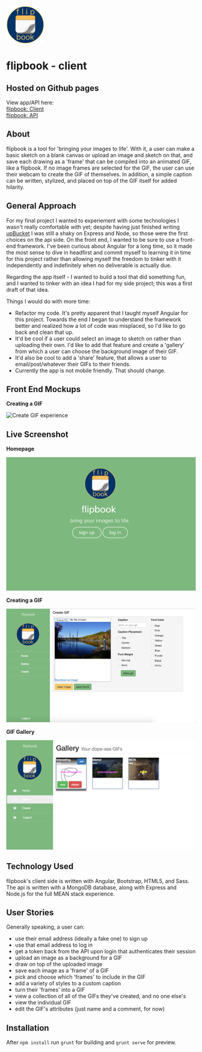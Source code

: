 ![Logo](app/images/logo_small.png)

# flipbook - client

## Hosted on Github pages

View app/API here:
<br>[flipbook: Client](http://apalmer0.github.io/gym-news-front-end/index.html)
<br>[flipbook: API](https://gym-news.herokuapp.com/)

## About

flipbook is a tool for 'bringing your images to life'. With it, a user can
make a basic sketch on a blank canvas or upload an image and sketch on that,
and save each drawing as a 'frame' that
can be compiled into an animated GIF, like a
flipbook. If no image frames are selected for the GIF, the user can
use their webcam to create the GIF of themselves. In addition,
a simple caption can
be written, stylized, and placed on top of the GIF itself for added hilarity.

## General Approach

For my final project I wanted to experiement with some technologies I wasn't
really comfortable with yet; despite having just finished writing
[upBucket](http://apalmer0.github.io/upbucket-client/index.html) I was still a
shaky on Express and Node, so those were the first choices on the api
side. On the front end, I wanted to be sure to use a front-end framework. I've
been curious about Angular for a long time, so it made the most sense to dive in
headfirst and commit myself to learning it in time for this project rather than
allowing myself the freedom to tinker with it independently and indefinitely
when no deliverable is actually due.

Regarding the app itself - I wanted to build a tool that did something fun, and
I wanted to tinker with an idea I had for my side project; this was a first
draft of that idea.

Things I would do with more time:

-   Refactor my code. It's pretty apparent that I taught myself
  Angular for this project. Towards the end I began to understand
  the framework better and realized how a lot of code was misplaced,
  so I'd like to go back and clean that up.
-   It'd be cool if a user could select an
image to sketch on rather than uploading their own. I'd like to add
that feature and create a 'gallery' from which a user
can choose the background image of their GIF.
-   It'd also be cool to add a 'share' feature, that allows a user
to email/post/whatever their GIFs to their friends.
-   Currently the app is not mobile friendly. That should change.

## Front End Mockups

**Creating a GIF**

![Create GIF experience](app/images/create_gif.png)

## Live Screenshot

**Homepage**

![Homepage experience](app/images/screenshot_homepage.png)

**Creating a GIF**

![Create GIF experience](app/images/screenshot_create_gif.png)

**GIF Gallery**

![GIF Gallery experience](app/images/screenshot_gallery.png)

## Technology Used

flipbook's client side is written with Angular, Bootstrap, HTML5, and Sass. The
api is written with a MongoDB database, along with Express and Node.js for the
full MEAN stack experience.

## User Stories

Generally speaking, a user can:

-   use their email address (ideally a fake one) to sign up
-   use that email address to log in
-   get a token back from the API upon login that authenticates their session
-   upload an image as a background for a GIF
-   draw on top of the uploaded image
-   save each image as a 'frame' of a GIF
-   pick and choose which 'frames' to include in the GIF
-   add a variety of styles to a custom caption
-   turn their 'frames' into a GIF
-   view a collection of all of the GIFs they've created, and no one else's
-   view the individual GIF
-   edit the GIF's attributes (just name and a comment, for now)

## Installation

After `npm install` run `grunt` for building and `grunt serve` for preview.
